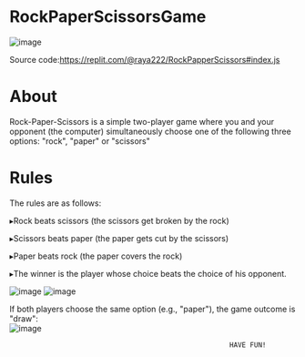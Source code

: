 # RockPaperScissorsGame

![image](https://user-images.githubusercontent.com/117087939/214428082-239b8410-e105-44bf-9db6-afade34c46fb.png)

Source code:https://replit.com/@raya222/RockPapperScissors#index.js


# About
Rock-Paper-Scissors is a simple two-player game where you and your opponent (the computer) simultaneously choose one of the following three options: "rock", "paper" or "scissors"
# Rules
The rules are as follows:

▸Rock beats scissors (the scissors get broken by the rock)
                        
▸Scissors beats paper (the paper gets cut by the scissors) 

▸Paper beats rock (the paper covers the rock)
 
▸The winner is the player whose choice beats the choice of his opponent.

![image](https://user-images.githubusercontent.com/117087939/214438252-e1cd7292-3c19-4c8f-b6c0-79946252da3c.png)     ![image](https://user-images.githubusercontent.com/117087939/214438584-801aca4c-1b80-4de4-8257-6b40cc4da36f.png)


If both players choose the same option (e.g., "paper"), the game outcome is "draw":     
![image](https://user-images.githubusercontent.com/117087939/214438002-49d3de24-748d-4d18-9969-fee591ea0391.png)

                                                          HAVE FUN!

